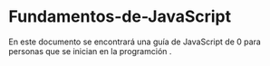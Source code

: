 # Fundamentos-de-JavaScript

En este documento se encontrará una guía de JavaScript de 0 para personas que se inician en la programción . 
